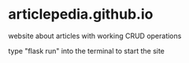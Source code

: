 # articlepedia.github.io
website about articles with working CRUD operations

type "flask run" into the terminal to start the site
